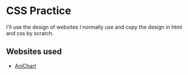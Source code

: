 # CSS Practice
I'll use the design of websites I normally use and copy the design in html and css by scratch.

## Websites used
- [AniChart](https://anichart.net/)